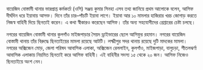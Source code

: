 বায়েজিদ বোস্তামী থানার ভারপ্রাপ্ত কর্মকর্তা (ওসি) সঞ্জয় কুমার সিনহা এসব তথ্য জানিয়ে প্রথম আলোকে বলেন, আসিফ দীর্ঘদিন ধরে ইয়াবায় আসক্ত। দিনে তাঁর চার–পাঁচটি ইয়াবা লাগে। ইয়াবা আর ১০ মামলার হাজিরার খরচ জোগাড় করতে নিজস্ব বাহিনী দিয়ে ছিনতাই করেন। এ কথা স্বীকারও করেছেন আসিফ। তাঁর অন্য সহযোগীদের গ্রেপ্তারের চেষ্টা চলছে।

নগরের বায়েজিদ বোস্তামী থানার কুলগাঁও মাইজপাড়ার সৈয়দ ড্রাইভারের ছেলে আসিফুর রহমান। নগরের বায়েজিদ বোস্তামী থানায় তাঁর বিরুদ্ধে ছিনতাইয়ের মামলা রয়েছে আটটি। লক্ষ্মীপুর সদর থানায় রয়েছে দুটি মাদকের মামলা। নগরের অক্সিজেন মোড়, জেলা পরিষদ আবাসিক এলাকা, অক্সিজেন রেললাইন, কুলগাঁও, মাইজপাড়া, বালুচড়া, শীতলঝর্ণা আবাসিক এলাকায় নিয়মিত ছিনতাই করে আসিফ বাহিনী। এই বাহিনীর সদস্য ১৫ থেকে ২০ জন। আসিফ নিজেও ছিনতাইয়ে অংশ নেন।

